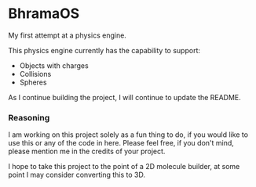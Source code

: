# BhramaOS
My first attempt at a physics engine.

This physics engine currently has the capability to support:
* Objects with charges
* Collisions
* Spheres

As I continue building the project, I will continue to update the README.

### Reasoning
I am working on this project solely as a fun thing to do, if you would like to use this or any of the code in here. Please feel free, if you don't mind, please mention me in the credits of your project.

I hope to take this project to the point of a 2D molecule builder, at some point I may consider converting this to 3D.

